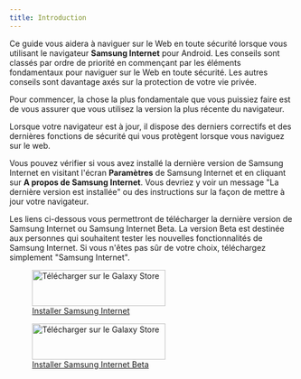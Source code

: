```yaml
---
title: Introduction
---
```


Ce guide vous aidera à naviguer sur le Web en toute sécurité lorsque vous utilisant le navigateur **Samsung Internet** pour Android.  Les conseils sont classés par ordre de priorité en commençant par les éléments
fondamentaux pour naviguer sur le Web en toute sécurité. Les autres conseils sont davantage axés sur la protection de votre vie privée.

Pour commencer, la chose la plus fondamentale que vous puissiez faire est de vous assurer que vous utilisez la version la plus récente du navigateur.

Lorsque votre navigateur est à jour, il dispose des derniers correctifs et des dernières fonctions de sécurité qui vous protègent lorsque vous naviguez sur le web.

Vous pouvez vérifier si vous avez installé la dernière version de Samsung Internet en visitant l'écran **Paramètres** de Samsung Internet et en cliquant sur **A propos de Samsung Internet**. Vous devriez y voir un message "La dernière version est installée" ou des instructions sur la façon de mettre à jour votre navigateur.

Les liens ci-dessous vous permettront de télécharger la dernière version de Samsung Internet ou Samsung Internet Beta. La version Beta est destinée aux personnes qui souhaitent tester les nouvelles fonctionnalités de Samsung Internet. Si vous n'êtes pas sûr de votre choix, téléchargez simplement "Samsung Internet".

<figure>
<a href="https://galaxy.store/internet"><img width="236" height="64" alt="Télécharger sur le Galaxy Store" src="{{ "/assets/en/GalaxyStore.png" | relative_url }}"></a>
<figcaption><a href="https://galaxy.store/internet">Installer Samsung Internet</a></figcaption>
</figure>

<figure>
<a href="https://galaxy.store/internetbeta"><img width="236" height="64" alt="Télécharger sur le Galaxy Store" src="{{ "/assets/en/GalaxyStore.png" | relative_url }}"></a>
<figcaption><a href="https://galaxy.store/internetbeta">Installer Samsung Internet Beta</a></figcaption>
</figure>

